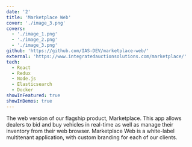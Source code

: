 ```yaml
---
date: '2'
title: 'Marketplace Web'
cover: './image_3.png'
covers:
  - './image_1.png'
  - './image_2.png'
  - './image_3.png'
github: 'https://github.com/IAS-DEV/marketplace-web/'
external: 'https://www.integratedauctionsolutions.com/marketplace/'
tech:
  - React
  - Redux
  - Node.js
  - Elasticsearch
  - Docker
showInFeatured: true
showInDemos: true
---
```


The web version of our flagship product, Marketplace. This app allows dealers to bid and buy vehicles in real-time as well as manage their inventory from their web browser. Marketplace Web is a white-label multitenant application, with custom branding for each of our clients.
